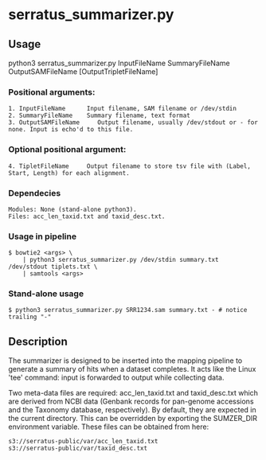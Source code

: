 # serratus_summarizer.py

## Usage

python3 serratus_summarizer.py InputFileName SummaryFileName OutputSAMFileName [OutputTripletFileName]
    
### Positional arguments:
    1. InputFileName      Input filename, SAM filename or /dev/stdin
    2. SummaryFileName    Summary filename, text format
    3. OutputSAMFileName     Output filename, usually /dev/stdout or - for none. Input is echo'd to this file.
    
### Optional positional argument:
    4. TipletFileName     Output filename to store tsv file with (Label, Start, Length) for each alignment.
    
### Dependecies
    Modules: None (stand-alone python3).
    Files: acc_len_taxid.txt and taxid_desc.txt.

### Usage in pipeline

    $ bowtie2 <args> \
        | python3 serratus_summarizer.py /dev/stdin summary.txt /dev/stdout tiplets.txt \
        | samtools <args>

### Stand-alone usage

    $ python3 serratus_summarizer.py SRR1234.sam summary.txt - # notice trailing "-"

## Description

The summarizer is designed to be inserted into the mapping pipeline to generate a summary of hits when a dataset completes. It acts like the Linux 'tee' command: input is forwarded to output while collecting data.

Two meta-data files are required: acc_len_taxid.txt and taxid_desc.txt which are derived from NCBI data (Genbank records for pan-genome accessions and the Taxonomy database, respectively). By default, they are expected in the current directory. This can be overridden by exporting the SUMZER_DIR environment variable. These files can be obtained from here:

    s3://serratus-public/var/acc_len_taxid.txt
    s3://serratus-public/var/taxid_desc.txt

